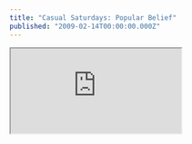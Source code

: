 ```yaml
---
title: "Casual Saturdays: Popular Belief"
published: "2009-02-14T00:00:00.000Z"
---
```


<div class="videowrapper">
  <iframe src="https://www.youtube.com/embed/2I0QN-FYkpw" allowfullscreen></iframe>
</div>

